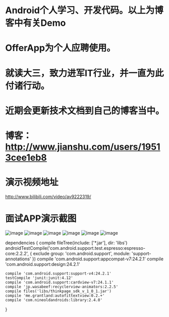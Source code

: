 # Android个人学习、开发代码。以上为博客中有关Demo
# OfferApp为个人应聘使用。
# 就读大三，致力进军IT行业，并一直为此付诸行动。
# 近期会更新技术文档到自己的博客当中。
# 博客：http://www.jianshu.com/users/19513cee1eb8
# 演示视频地址 
http://www.bilibili.com/video/av9222319/
# 面试APP演示截图

![image](https://github.com/JayKuzzi/Android/blob/master/OfferApp/app/appshot/主页.png)
![image](https://github.com/JayKuzzi/Android/blob/master/OfferApp/app/appshot/侧滑.png)
![image](https://github.com/JayKuzzi/Android/blob/master/OfferApp/app/appshot/功能.png)
![image](https://github.com/JayKuzzi/Android/blob/master/OfferApp/app/appshot/项目.png)
![image](https://github.com/JayKuzzi/Android/blob/master/OfferApp/app/appshot/音乐.png)
![image](https://github.com/JayKuzzi/Android/blob/master/OfferApp/app/appshot/关于.png)


dependencies {
    compile fileTree(include: ['*.jar'], dir: 'libs')
    androidTestCompile('com.android.support.test.espresso:espresso-core:2.2.2', {
        exclude group: 'com.android.support', module: 'support-annotations'
    })
    compile 'com.android.support:appcompat-v7:24.2.1'
    compile 'com.android.support:design:24.2.1'


    compile 'com.android.support:support-v4:24.2.1'
    testCompile 'junit:junit:4.12'
    compile 'com.android.support:cardview-v7:24.1.1'
    compile 'jp.wasabeef:recyclerview-animators:2.2.5'
    compile files('libs/thinkpage_sdk_v_1_0_1.jar')
    compile 'me.grantland:autofittextview:0.2.+'
    compile 'com.nineoldandroids:library:2.4.0'


}
